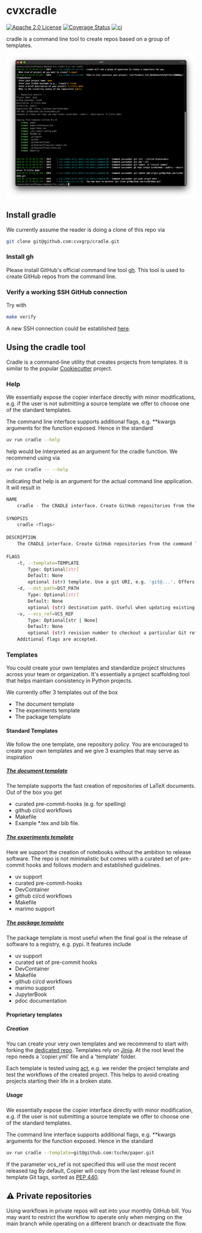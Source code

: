 # cvxcradle

[![Apache 2.0 License](https://img.shields.io/badge/License-APACHEv2-brightgreen.svg)](https://github.com/cvxgrp/cradle/blob/master/LICENSE)
[![Coverage Status](https://coveralls.io/repos/github/cvxgrp/cradle/badge.png?branch=main)](https://coveralls.io/github/cvxgrp/cradle?branch=main)
[![ci](https://github.com/cvxgrp/cradle/actions/workflows/ci.yml/badge.svg)](https://github.com/cvxgrp/cradle/actions/workflows/ci.yml)

cradle is a command line tool to create repos based on a group of templates.

![Creating a repository from the command line](demo.png)

## Install gradle

We currently assume the reader is doing a clone of this repo via

```bash
git clone git@github.com:cvxgrp/cradle.git
```

### Install gh

Please install GitHub's official command line tool [gh](https://github.com/cli/cli).
This tool is used to create GitHub repos from the command line.

### Verify a working SSH GitHub connection

Try with

```bash
make verify
```

A new SSH connection could be established [here](https://docs.github.com/en/authentication/connecting-to-github-with-ssh/generating-a-new-ssh-key-and-adding-it-to-the-ssh-agent).

## Using the cradle tool

Cradle is a command-line utility that creates projects from templates.
It is similar to the popular
[Cookiecutter](https://cookiecutter.readthedocs.io/en/stable/#) project.

### Help

We essentially expose the copier interface directly with
minor modifications, e.g. if the user is not submitting a source template
we offer to choose one of the standard templates.

The command line interface supports additional flags, e.g. **kwargs arguments
for the function exposed. Hence in the standard

```bash
uv run cradle --help
```

help would be interpreted as an argument for the cradle function. We recommend
using via

```bash
uv run cradle -- --help
```

indicating that help is an argument for the actual command line application.
It will result in

```bash
NAME
    cradle - The CRADLE interface. Create GitHub repositories from the command line. It is also possible to create a large number of GitHub repositories.

SYNOPSIS
    cradle <flags>

DESCRIPTION
    The CRADLE interface. Create GitHub repositories from the command line. It is also possible to create a large number of GitHub repositories.

FLAGS
    -t, --template=TEMPLATE
        Type: Optional[str]
        Default: None
        optional (str) template. Use a git URI, e.g. 'git@...'. Offers a group of standard templates to choose from if not specified.
    -d, --dst_path=DST_PATH
        Type: Optional[str]
        Default: None
        optional (str) destination path. Useful when updating existing projects.
    -v, --vcs_ref=VCS_REF
        Type: Optional[str | None]
        Default: None
        optional (str) revision number to checkout a particular Git ref before generating the project.
    Additional flags are accepted.
```

### Templates

You could create your own templates and standardize project structures
across your team or organization.
It's essentially a project scaffolding tool that helps maintain consistency
in Python projects.

We currently offer $3$ templates out of the box

- The document template
- The experiments template
- The package template

#### Standard Templates

We follow the one template, one repository policy.
You are encouraged to create your own templates and we give $3$ examples that
may serve as inspiration

##### [The document template](https://github.com/tschm/paper)

The template supports the fast creation of repositories of LaTeX documents.
Out of the box you get

- curated pre-commit-hooks (e.g. for spelling)
- github ci/cd workflows
- Makefile
- Example *.tex and bib file.

##### [The experiments template](https://github.com/tschm/experiments)

Here we support the creation of notebooks without the ambition to release software.
The repo is not minimalistic but comes with a curated set of pre-commit hooks and
follows modern and established guidelines.

- uv support
- curated pre-commit-hooks
- DevContainer
- github ci/cd workflows
- Makefile
- marimo support

##### [The package template](https://github.com/tschm/package)

The package template is most useful when the final
goal is the release of software to a registry, e.g. pypi.
It features include

- uv support
- curated set of pre-commit hooks
- DevContainer
- Makefile
- github ci/cd workflows
- marimo support
- JupyterBook
- pdoc documentation

#### Proprietary templates

##### Creation

You can create your very own templates and we recommend to start with
forking the
[dedicated repo](https://github.com/tschm/template/blob/main/README.md).
Templates rely on [Jinja](https://jinja.palletsprojects.com/en/stable/).
At the root level the repo needs a 'copier.yml' file and a 'template' folder.

Each template is tested using [act](https://github.com/nektos/act), e.g.
we render the project template and test the workflows of the created project.
This helps to avoid creating projects starting their life in a broken state.

##### Usage

We essentially expose the copier interface directly with
minor modification, e.g. if the user is not submitting a source template
we offer to choose one of the standard templates.

The command line interface supports additional flags, e.g. **kwargs arguments
for the function exposed. Hence in the standard

```bash
uv run cradle --template=git@github.com:tschm/paper.git
```

If the parameter vcs_ref is not specified this will use the most recent released tag
By default, Copier will copy from the last release found in
template Git tags, sorted as [PEP 440](https://peps.python.org/pep-0440/).

## :warning: Private repositories

Using workflows in private repos will eat into your monthly GitHub bill.
You may want to restrict the workflow to operate only when merging on the main branch
while operating on a different branch or deactivate the flow.
